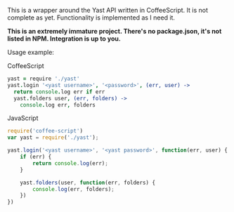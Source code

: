 This is a wrapper around the Yast API written in CoffeeScript. It is not complete as yet. Functionality is implemented as I need it.

**This is an extremely immature project. There's no package.json, it's not listed in NPM. Integration is up to you.**

Usage example:

CoffeeScript

```coffeescript
yast = require './yast'
yast.login '<yast username>', '<password>', (err, user) ->
  return console.log err if err
  yast.folders user, (err, folders) ->
    console.log err, folders
```

JavaScript

```javascript
require('coffee-script')
var yast = require('./yast');

yast.login('<yast username>', '<yast password>', function(err, user) {
	if (err) {
		return console.log(err);
	}

	yast.folders(user, function(err, folders) {
		console.log(err, folders);
	})
})
```